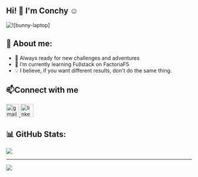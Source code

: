 ##  Hi! 👋 I'm Conchy :relaxed:

<img alt="![bunny-laptop]" src="https://github.com/ConchyP/ConchyP/assets/169025186/976d2041-e15e-4e33-b5be-5149e3e9898a"> 
 
## 💫 About me:

- 🚀 Always ready for new challenges and adventures
- 🌱 I’m currently learning Fullstack on FactoriaF5
- 💡 I believe, if you want different results, don't do the same thing.

## 📫Connect with me 

<a href="xConchyx@gmail.com" target="_blank">
  <img src="https://img.shields.io/static/v1?message=Gmail&logo=gmail&label=&color=D14836&logoColor=white&labelColor=&style=for-the-badge" height="35" alt="gmail logo" />
</a>
<a href="https://"www.linkedin.com/in/conchy-pereira-trigal-472b9130b">
  <img src="https://img.shields.io/static/v1?message=LinkedIn&logo=linkedin&label=&color=0077B5&logoColor=white&labelColor=&style=for-the-badge" height="35" alt="linkedin logo" />
</a>
<br>

## 📊 GitHub Stats:

![](https://github-readme-stats.vercel.app/api?username=ConchyP&show_icons=true&theme=jolly)

---

<a href="https://visitcount.itsvg.in">
  <img src="https://visitcount.itsvg.in/api?id=ConchyP&label=Profile%20Views&color=11&icon=5&pretty=false" />
</a>
<!--
**ConchyP/ConchyP** is a ✨ _special_ ✨ repository because its `README.md` (this file) appears on your GitHub profile.

Here are some ideas to get you started:

- 🔭 I’m currently working on ...
- 🌱 I’m currently learning ...
- 👯 I’m looking to collaborate on ...
- 🤔 I’m looking for help with ...
- 💬 Ask me about ...
- 📫 How to reach me: ...
- 😄 Pronouns: ...
- ⚡ Fun fact: ...
-->
